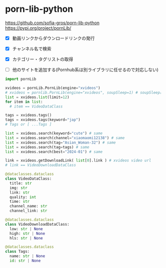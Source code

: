 # porn-lib-python

https://github.com/sofia-gros/porn-lib-python
https://pypi.org/project/pornLib/

- [x] 動画リンクからダウンロードリンクの発行
- [x] チャンネル名で検索
- [x] カテゴリー・タグリストの取得 
- [ ] 他のサイトを追加する(Pornhub系は別ライブラリに任せるので対応しない)


```python
import pornLib

xvideos = pornLib.PornLib(engine="xvideos")
# xvideos = pornlib.PornLib(engine="xvideos", soupSleep=1) # soupSleepはサイトの読み込み遅延です。サイトが重かったりネット速度が遅いときに使用します。
list = xvideos.list(limit=12)
for item in list:
  # item == VideoDataClass

tags = xvideos.tags()
tags = xvideos.tags(keyword="jap")
# Tags or [ ...Tags ]

list = xvideos.search(keyword="cute") # same
list = xvideos.search(channel="xiaomaomi12138") # same
list = xvideos.search(tag="Asian_Woman-32") # same
list = xvideos.search(tag=tags) # same
list = xvideos.search(best="2024-01") # same

link = xvideos.getDownloadLink( list[0].link ) # xvideos video url 
# link == VideoDownloadDataClass
```


```python
@dataclasses.dataclass
class VideoDataClass:
  title: str
  img: str  
  link: str
  quality: int
  time: str
  channel_name: str
  channel_link: str

@dataclasses.dataclass
class VideoDownloadDataClass:
  low: str | None
  high: str | None
  hls: str | None

@dataclasses.dataclass
class Tags:
  name: str | None
  id: str | None
```
